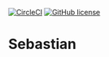 [![CircleCI](https://circleci.com/gh/NikolayKul/Sebastian.svg?style=shield)](https://circleci.com/gh/NikolayKul/Sebastian)
[![GitHub license](https://img.shields.io/badge/license-Apache%20License%202.0-blue.svg?style=flat)](http://www.apache.org/licenses/LICENSE-2.0)

# Sebastian